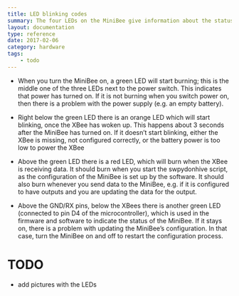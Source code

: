 ```yaml
---
title: LED blinking codes
summary: The four LEDs on the MiniBee give information about the status of the MiniBee. This page explains what each LED means.
layout: documentation
type: reference
date: 2017-02-06
category: hardware
tags:
    - todo
---
```



* When you turn the MiniBee on, a green LED will start burning; this is the middle one of the three LEDs next to the power switch. This indicates that power has turned on. If it is not burning when you switch power on, then there is a problem with the power supply (e.g. an empty battery).

* Right below the green LED there is an orange LED which will start blinking, once the XBee has woken up. This happens about 3 seconds after the MiniBee has turned on. If it doesn’t start blinking, either the XBee is missing, not configured correctly, or the battery power is too low to power the XBee

* Above the green LED there is a red LED, which will burn when the XBee is receiving data. It should burn when you start the swpydonhive script, as the configuration of the MiniBee is set up by the software. It should also burn whenever you send data to the MiniBee, e.g. if it is configured to have outputs and you are updating the data for the output.

* Above the GND/RX pins, below the XBees there is another green LED (connected to pin D4 of the microcontroller), which is used in the firmware and software to indicate the status of the MiniBee. If it stays on, there is a problem with updating the MiniBee’s configuration. In that case, turn the MiniBee on and off to restart the configuration process.

# TODO

- add pictures with the LEDs
